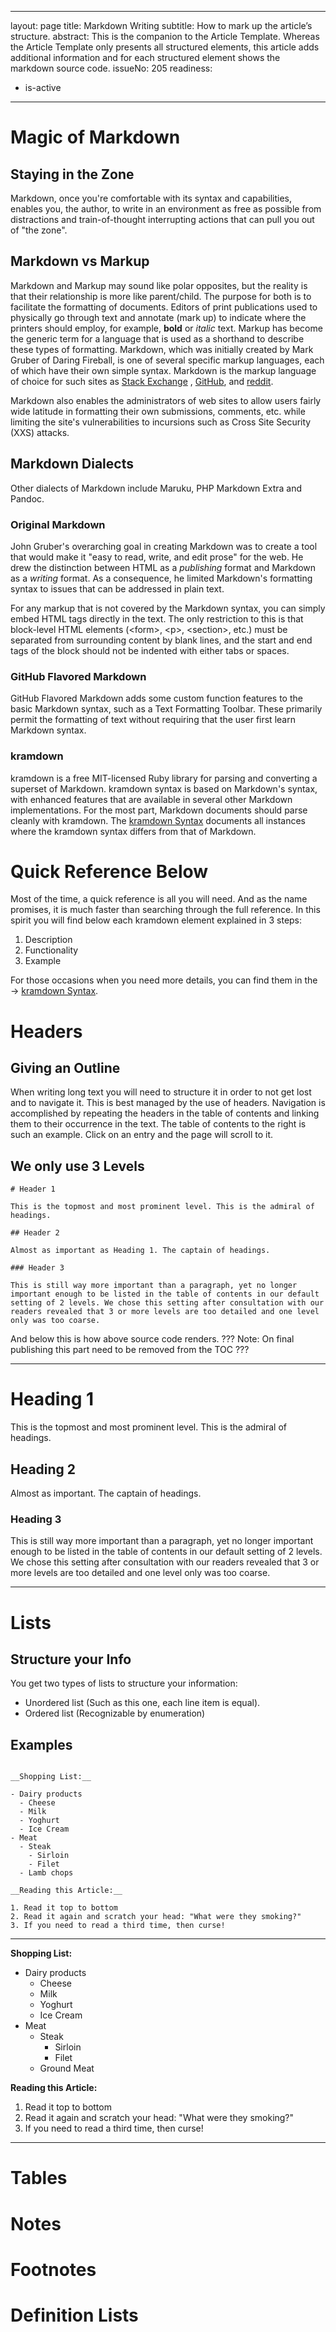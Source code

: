 
---
layout: page
title: Markdown Writing
subtitle: How to mark up the article’s structure.
abstract: This is the companion to the Article Template. Whereas the Article Template only presents all structured elements, this article adds additional information and for each structured element shows the markdown source code.
issueNo: 205
readiness:
   - is-active
---



# Magic of Markdown

## Staying in the Zone

Markdown, once you're comfortable with its syntax and capabilities, enables you, the author, to write in an environment as free as possible from distractions and train-of-thought interrupting actions that can pull you out of "the zone". 

## Markdown vs Markup

Markdown and Markup may sound like polar opposites, but the reality is that their relationship is more like parent/child. The purpose for both is to facilitate the formatting of documents. Editors of print publications used to physically go through text and annotate (mark up) to indicate where the printers should employ, for example, **bold** or *italic* text. Markup has become the generic term for a language that is used as a shorthand to describe these types of formatting. Markdown, which was initially created by Mark Gruber of Daring Fireball, is one of several specific markup languages, each of which have their own simple syntax. Markdown is the markup language of choice for such sites as [Stack Exchange](http://stackexchange.com/) , [GitHub](https://github.com/), and [reddit](https://www.reddit.com/).

Markdown also enables the administrators of web sites to allow users fairly wide latitude in formatting their own submissions, comments, etc. while limiting the site's vulnerabilities to incursions such as Cross Site Security (XXS) attacks.

## Markdown Dialects

Other dialects of Markdown include Maruku, PHP Markdown Extra and Pandoc. 

### Original Markdown

John Gruber's overarching goal in creating Markdown was to create a tool that would make it "easy to read, write, and edit prose" for the web. He drew the distinction between HTML as a *publishing* format and Markdown as a *writing* format. As a consequence, he limited Markdown's formatting syntax to issues that can be addressed in plain text. 

For any markup that is not covered by the Markdown syntax, you can simply embed HTML tags directly in the text. The only restriction to this is that block-level HTML elements (&lt;form&gt;, &lt;p&gt;, &lt;section&gt;, etc.) must be separated from surrounding content by blank lines, and the start and end tags of the block should not be indented with either tabs or spaces.

### GitHub Flavored Markdown

GitHub Flavored Markdown adds some custom function features to the basic Markdown syntax, such as a Text Formatting Toolbar. These primarily permit the formatting of text without requiring that the user first learn Markdown syntax.

### kramdown

kramdown is a free MIT-licensed Ruby library for parsing and converting a superset of Markdown. kramdown syntax is based on Markdown's syntax, with enhanced features that are available in several other Markdown implementations. For the most part, Markdown documents should parse cleanly with kramdown. The [kramdown Syntax](http://kramdown.gettalong.org/syntax.html) documents all instances where the kramdown syntax differs from that of Markdown.

# Quick Reference Below

Most of the time, a quick reference is all you will need. And as the name promises, it is much faster than searching through the full reference. In this spirit you will find below each kramdown element explained in 3 steps:

1. Description
2. Functionality
3. Example

For those occasions when you need more details, you can find them in the → [kramdown Syntax](http://kramdown.gettalong.org/syntax.html).


# Headers

## Giving an Outline

When writing long text you will need to structure it in order to not get lost and to navigate it. This is best managed by the use of headers. Navigation is accomplished by repeating the headers in the table of contents and linking them to their occurrence in the text. The table of contents to the right is such an example. Click on an entry and the page will scroll to it.

## We only use 3 Levels

```
# Header 1

This is the topmost and most prominent level. This is the admiral of headings.

## Header 2

Almost as important as Heading 1. The captain of headings.

### Header 3

This is still way more important than a paragraph, yet no longer important enough to be listed in the table of contents in our default setting of 2 levels. We chose this setting after consultation with our readers revealed that 3 or more levels are too detailed and one level only was too coarse.
```
And below this is how above source code renders. ??? Note: On final publishing this part need to be removed from the TOC ???

---
# Heading 1

This is the topmost and most prominent level. This is the admiral of headings.

## Heading 2

Almost as important. The captain of headings.

### Heading 3

This is still way more important than a paragraph, yet no longer important enough to be listed in the table of contents in our default setting of 2 levels. We chose this setting after consultation with our readers revealed that 3 or more levels are too detailed and one level only was too coarse.

---


# Lists

## Structure your Info

You get two types of lists to structure your information:

- Unordered list (Such as this one, each line item is equal).
- Ordered list (Recognizable by enumeration)

## Examples

```

__Shopping List:__

- Dairy products
  - Cheese
  - Milk
  - Yoghurt
  - Ice Cream
- Meat
  - Steak
    - Sirloin
    - Filet
  - Lamb chops

__Reading this Article:__

1. Read it top to bottom
2. Read it again and scratch your head: "What were they smoking?"
3. If you need to read a third time, then curse!

```
---

__Shopping List:__

- Dairy products
  - Cheese
  - Milk
  - Yoghurt
  - Ice Cream
- Meat
  - Steak
    - Sirloin
    - Filet
  - Ground Meat

__Reading this Article:__

1. Read it top to bottom
2. Read it again and scratch your head: "What were they smoking?"
3. If you need to read a third time, then curse!

---

# Tables



# Notes



# Footnotes



# Definition Lists




